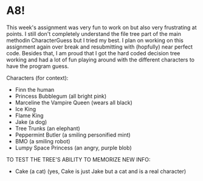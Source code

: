 # A8!
This week's assignment was very fun to work on but also very frustrating at points. I still don't completely understand the file tree part of the main methodin CharacterGuess but I tried my best. I plan on working on this assignment again over break and resubmitting with (hopfully) near perfect code. Besides that, I am proud that I got the hard coded decision tree working and had a lot of fun playing around with the different characters to have the program guess. 

Characters (for context):
- Finn the human
- Princess Bubblegum (all bright pink)
- Marceline the Vampire Queen (wears all black)
- Ice King
- Flame King
- Jake (a dog)
- Tree Trunks (an elephant)
- Peppermint Butler (a smiling personified mint)
- BMO (a smiling robot)
- Lumpy Space Princess (an angry, purple blob)

TO TEST THE TREE'S ABILITY TO MEMORIZE NEW INFO:
- Cake (a cat) (yes, Cake is just Jake but a cat and is a real character)